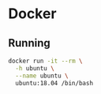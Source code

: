 # Docker

## Running

```sh
docker run -it --rm \
  -h ubuntu \
  --name ubuntu \
  ubuntu:18.04 /bin/bash
```
